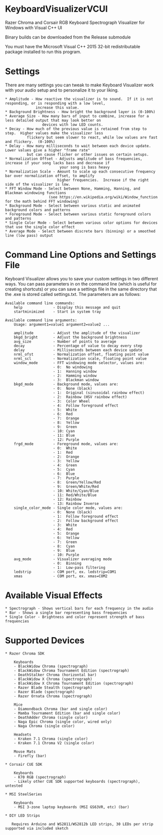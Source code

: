 # KeyboardVisualizerVCUI
Razer Chroma and Corsair RGB Keyboard Spectrograph Visualizer for Windows with Visual C++ UI

Binary builds can be downloaded from the Release submodule

You must have the Microsoft Visual C++ 2015 32-bit redistributable package installed to run this program.

# Settings

There are many settings you can tweak to make Keyboard Visualizer work with your audio setup and to personalize it to your liking.

    * Amplitude - How reactive the visualizer is to sound.  If it is not responding, or is responding with a low level,
                  increase this value.
    * Background Brightness - How bright the background layer is (0-100%)
    * Average Size - How many bars of input to combine, increase for a less detailed output that may look better on
                     devices with low LED counts.
    * Decay - How much of the previous value is retained from step to step.  Higher values make the visualizer less
              flickery but seem slower to react, while low values are fast and flickery.  (0-100%)
    * Delay - How many milliseconds to wait between each device update.  Lower values give a higher "frame rate"
              but can cause flicker or other issues on certain setups.
    * Normalization Offset - Adjusts amplitude of bass frequencies, increase if your song lacks bass and decrease if
                             your song is bass heavy
    * Normalization Scale - Amount to scale up each consecutive frequency bar over normalization offset, to amplify
                            higher frequencies.  Increase if the right side of the visualizer is low.
    * FFT Window Mode - Select between None, Hamming, Hanning, and Blackman windowing functions
                        (see https://en.wikipedia.org/wiki/Window_function for the math behind FFT windowing)
    * Background Mode - Select between various static and animated background colors and patterns
    * Foreground Mode - Select between various static foreground colors and patterns
    * Single Color Mode - Select between various color options for devices that use the single color effect
    * Average Mode - Select between discrete bars (binning) or a smoothed line (low pass) output

# Command Line Options and Settings File

Keyboard Visualizer allows you to save your custom settings in two different ways.  You can pass parameters in on the command line (which is useful for creating shortcuts) or you can save a settings file in the same directory that the .exe is stored called settings.txt.  The parameters are as follows:

    Available command line commands:
        help              - Display this message and quit
        startminimized    - Start in system tray
    
    Available command line arguments:
        Usage: argument1=value1 argument2=value2 ...

        amplitude         - Adjust the amplitude of the visualizer
        bkgd_bright       - Adjust the background brightness
        avg_size          - Number of points to average
        decay             - Percentage of value to decay every step
        delay             - Milliseconds between each device update
        nrml_ofst         - Normalization offset, floating point value
        nrml_scl          - Normalization scale, floating point value
        window_mode       - FFT windowing mode selector, values are:
                          - 0:  No windowing
                          - 1:  Hanning window
                          - 2:  Hamming window
                          - 3:  Blackman window
        bkgd_mode         - Background mode, values are:
                          - 0:  None (black)
                          - 1:  Original (sinusoidal rainbow effect)
                          - 2:  Rainbow (HSV rainbow effect)
                          - 3:  Color Wheel
                          - 4:  Follow foreground effect
                          - 5:  White
                          - 6:  Red
                          - 7:  Orange
                          - 8:  Yellow
                          - 9:  Green
                          - 10: Cyan
                          - 11: Blue
                          - 12: Purple
        frgd_mode         - Foreground mode, values are:
                          - 0:  White
                          - 1:  Red
                          - 2:  Orange
                          - 3:  Yellow
                          - 4:  Green
                          - 5:  Cyan
                          - 6:  Blue
                          - 7:  Purple
                          - 8:  Green/Yellow/Red
                          - 9:  Green/White/Red
                          - 10: White/Cyan/Blue
                          - 11: Red/White/Blue
                          - 12: Rainbow
                          - 13: Rainbow Inverse
        single_color_mode - Single color mode, values are:
                          - 0:  None (black)
                          - 1:  Follow foreground effect
                          - 2:  Follow background effect
                          - 3:  White
                          - 4:  Red
                          - 5:  Orange
                          - 6:  Yellow
                          - 7:  Green
                          - 8:  Cyan
                          - 9:  Blue
                          - 10: Purple
        avg_mode          - Visualizer averaging mode
                          - 0:  Binning
                          - 1:  Low-pass filtering
        ledstrip          - COM port, ex. ledstrip=COM1
        xmas              - COM port, ex. xmas=COM2

# Available Visual Effects

    * Spectrograph - Shows vertical bars for each frequency in the audio
    * Bar - Shows a single bar representing bass frequencies
    * Single Color - Brightness and color represent strength of bass frequencies

# Supported Devices
    
    * Razer Chroma SDK
    
        Keyboards
        - BlackWidow Chroma (spectrograph)
        - BlackWidow Chroma Tournament Edition (spectrograph)
        - DeathStalker Chroma (horizontal bar)
        - BlackWidow X Chroma (spectrograph)
        - BlackWidow X Chroma Tournament Edition (spectrograph)
        - Razer Blade Stealth (spectrograph)
        - Razer Blade (spectrograph)
        - Razer Ornata Chroma (spectrograph)
        
        Mice
        - Diamondback Chroma (bar and single color)
        - Mamba Tournament Edition (bar and single color)
        - DeathAdder Chroma (single color)
        - Naga Epic Chroma (single color, wired only)
        - Naga Chroma (single color)
        
        Headsets
        - Kraken 7.1 Chroma (single color)
        - Kraken 7.1 Chroma V2 (single color)
        
        Mouse Mats
        - Firefly (bar)
    
    * Corsair CUE SDK
    
        Keyboards
        - K70 RGB (spectrograph)
        - Likely other CUE SDK supported keyboards (spectrograph), untested
        
    * MSI SteelSeries
        
        Keyboards
        - MSI 3-zone laptop keyboards (MSI GS63VR, etc) (bar)
        
    * DIY LED Strips
    
       Requires Arduino and WS2811/WS2812b LED strips, 30 LEDs per strip supported via included sketch
